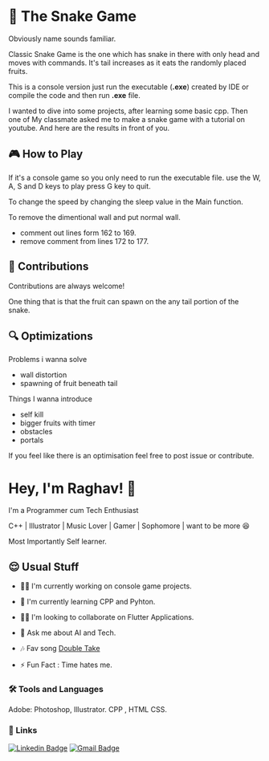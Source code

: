 
# 🐍 The Snake Game 

Obviously name sounds familiar.

Classic Snake Game is the one which has snake in there with only head and moves
with commands. It's tail increases as it eats the randomly placed fruits.

This is a console version just run the executable (**.exe**) created by IDE or
compile the code and then run **.exe** file.

I wanted to dive into some projects, after learning some basic cpp. Then one of 
My classmate asked me to make a snake game with a tutorial on youtube.
And here are the results in front of you.

## 🎮 How to Play

If it's a console game so you only need to run the executable file. 
use the W, A, S and D keys to play
press G key to quit.

To change the speed by changing the sleep value in the Main function.

To remove the dimentional wall and put normal wall.
- comment out lines form 162 to 169.
- remove comment from lines 172 to 177.
## 🤝 Contributions

Contributions are always welcome!

One thing that is that the fruit can spawn on the any 
tail portion of the snake.




## 🔍 Optimizations

Problems i wanna solve
-   wall distortion
-   spawning of fruit beneath tail

Things I wanna introduce
-   self kill
-   bigger fruits with timer
-   obstacles
-   portals

If you feel like there is an optimisation feel free to post issue or contribute.


# Hey, I'm Raghav! 👋

I'm a Programmer cum Tech Enthusiast 

C++ | Illustrator | Music Lover | Gamer | Sophomore | want to be more
😆

Most Importantly Self learner.

<!-- <img src="https://beautifulpixels.com/wp-content/uploads/2017/08/tr12082017-6.gif" width =400 align="right" /> -->
 
## 😌 Usual Stuff

- 👩‍💻 I'm currently working on console game projects.

- 🧠 I'm currently learning CPP and Pyhton.

- 👯‍♀️ I'm looking to collaborate on Flutter Applications.

- 💬 Ask me about AI and Tech.
<!-- [LinkedIn](https://www.linkedin.com/in/raghav2130/) 
or [EMAIL](crown.rg7244@gmail.com) ;
 -->
 
- 🎶 Fav song 
[Double Take](https://open.spotify.com/track/47isJpIIO8m7BJEhiFhnaf?si=e0f3b11ca9dd4ac3)

- ⚡️ Fun Fact : Time hates me.


### 🛠 Tools and Languages
Adobe: Photoshop, Illustrator. CPP , HTML CSS. 

### 🔗 Links

[![Linkedin Badge](https://img.shields.io/badge/-LinkedIn-blue?style=flat-square&logo=Linkedin&logoColor=white&link=https://www.linkedin.com/in/riti2409/)](https://www.linkedin.com/in/raghav2130/)    [![Gmail Badge](https://img.shields.io/badge/-Email-c14438?style=flat-square&logo=Gmail&logoColor=white&link=mailto:ritikumariupadhyay24@gmail.com)](mailto:crown.rg7244@gmail.com)
 
